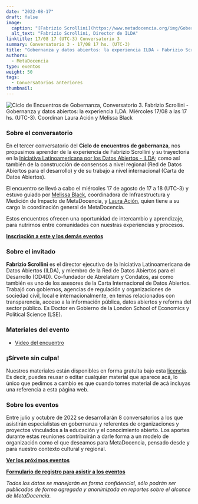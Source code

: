 ```yaml
---
date: "2022-08-17"
draft: false
image:
  caption: "[Fabrizio Scrollini](https://www.metadocencia.org/img/GobernanzaMD3-FabrizioScrollini.png)"
  alt_text: "Fabrizio Scrollini, Director de ILDA"
linktitle: 17/08 17 (UTC-3) Conversatorio 3
summary: Conversatorio 3 - 17/08 17 hs. (UTC-3)
title: "Gobernanza y datos abiertos: la experiencia ILDA - Fabrizio Scrollini"
authors:
  - MetaDocencia
type: eventos
weight: 50
tags:
  - Conversatorios anteriores
thumbnail:
---
```


![Ciclo de Encuentros de Gobernanza, Conversatorio 3. Fabrizio Scrollini - Gobernanza y datos abiertos: la experiencia ILDA. Miércoles 17/08 a las 17 hs. (UTC-3). Coordinan Laura Ación y Melissa Black](https://www.metadocencia.org/img/GobernanzaMD3-FabrizioScrollini.png)

### Sobre el conversatorio

En el tercer conversatorio del **Ciclo de encuentros de gobernanza**, nos propusimos aprender de la experiencia de Fabrizio Scrollini y su trayectoria en la [Iniciativa Latinoamericana por los Datos Abiertos - ILDA](https://idatosabiertos.org/); como así también de la construcción de consensos a nivel regional (Red de Datos Abiertos para el desarrollo) y de su trabajo a nivel internacional (Carta de Datos Abiertos). 

El encuentro se llevó a cabo el miércoles 17 de agosto de 17 a 18 (UTC-3) y estuvo guiado por [Melissa Black](https://www.metadocencia.org/authors/melissa/), coordinadora de Infraestructura y Medición de Impacto de MetaDocencia, y [Laura Ación](https://www.metadocencia.org/authors/lacion/), quien tiene a su cargo la coordinación general de MetaDocencia.

Estos encuentros ofrecen una oportunidad de intercambio y aprendizaje, para nutrirnos entre comunidades con nuestras experiencias y procesos.

**[Inscripción a este y los demás eventos](https://docs.google.com/forms/d/e/1FAIpQLSfUHrL4F10zWwOuRKW0I8y-_7YT1p8PslzIk7jLBuoR41Hs-Q/viewform)**

### Sobre el invitado

**Fabrizio Scrollini** es el director ejecutivo de la Iniciativa Latinoamericana de Datos Abiertos (ILDA), y miembro de la Red de Datos Abiertos para el Desarrollo (OD4D). Co-fundador de Abrelatam y Condatos, asi como también es uno de los asesores de la Carta Internacional de Datos Abiertos. Trabajó con gobiernos, agencias de regulación y organizaciones de sociedad civil, local e internacionalmente, en temas relacionados con transparencia, acceso a la información pública, datos abiertos y reforma del sector público. Es Doctor en Gobierno de la London School of Economics y Political Science (LSE).

### Materiales del evento

- [Video del encuentro](https://youtu.be/eNfkij7pu8A)

### ¡Sírvete sin culpa!

Nuestros materiales están disponibles en forma gratuita bajo esta [licencia](https://creativecommons.org/licenses/by/4.0/deed.es). Es decir, puedes reusar o editar cualquier material que aparece acá, lo único que pedimos a cambio es que cuando tomes material de acá incluyas una referencia a esta página web.

### Sobre los eventos

Entre julio y octubre de 2022 se desarrollarán 8 conversatorios a los que asistirán especialistas en gobernanza y referentes de organizaciones y proyectos vinculados a la educación y el conocimiento abierto. Los aportes durante estas reuniones contribuirán a darle forma a un modelo de organización como el que deseamos para MetaDocencia, pensado desde y para nuestro contexto cultural y regional. 

**[Ver los próximos eventos](https://www.metadocencia.org/eventos/)**

**[Formulario de registro para asistir a los eventos](https://docs.google.com/forms/d/e/1FAIpQLSfUHrL4F10zWwOuRKW0I8y-_7YT1p8PslzIk7jLBuoR41Hs-Q/viewform)**

*Todos los datos se manejarán en forma confidencial, sólo podrán ser publicados de forma agregada y anonimizada en reportes sobre el alcance de MetaDocencia.*
